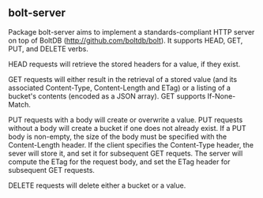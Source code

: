 bolt-server
-----------

Package bolt-server aims to implement a standards-compliant HTTP server on top
of BoltDB (http://github.com/boltdb/bolt). It supports HEAD, GET, PUT, and
DELETE verbs.

HEAD requests will retrieve the stored headers for a value, if they exist.

GET requests will either result in the retrieval of a stored value (and its
associated Content-Type, Content-Length and ETag) or a listing of a bucket's
contents (encoded as a JSON array). GET supports If-None-Match.

PUT requests with a body will create or overwrite a value. PUT requests without
a body will create a bucket if one does not already exist. If a PUT body is
non-empty, the size of the body must be specified with the Content-Length
header. If the client specifies the Content-Type header, the sever will store
it, and set it for subsequent GET requets. The server will compute the ETag
for the request body, and set the ETag header for subsequent GET requests.

DELETE requests will delete either a bucket or a value.

